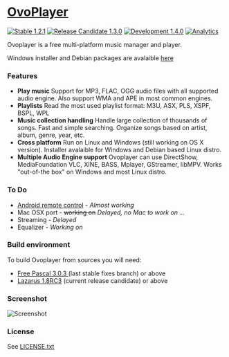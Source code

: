 
# [OvoPlayer](http://ovoplayer.altervista.org) 
[![Stable 1.2.1](https://img.shields.io/badge/stable-1.2.1-green.svg?style=flat)](https://sourceforge.net/projects/ovoplayer/files/1.2.1/)
[![Release Candidate 1.3.0](https://img.shields.io/badge/release_candidate-1.3.0-yellow.svg?style=flat)](https://sourceforge.net/projects/ovoplayer/files/1.3.0/)
[![Development 1.4.0](https://img.shields.io/badge/development-1.4.0-red.svg?style=flat)](https://sourceforge.net/projects/ovoplayer/files/1.4.0/)
[![Analytics](https://ga-beacon.appspot.com/UA-72189324-1/ovoplayer/readme?flat)](https://github.com/varianus/ovoplayer/)

Ovoplayer is a free multi-platform music manager and player.

Windows installer and Debian packages are avalaible [here](http://ovoplayer.altervista.org/downloads)

### Features
*   **Play music**
    	    Support for MP3, FLAC, OGG audio files with all supported audio engine. Also support WMA and APE in most common engines.
*   **Playlists**
    	    Read the most used playlist format: M3U, ASX, PLS, XSPF, BSPL, WPL </div>
*   **Music collection handling**
      	    Handle large collection of thousands of songs. Fast and simple searching. Organize songs based on artist, album, genre, year, etc.
*   **Cross platform**
    	 Run on Linux and Windows (still working on OS X version). Installer avalaible for Windows and Debian based Linux distro.
*   **Multiple Audio Engine support**
Ovoplayer can use DirectShow, MediaFoundation VLC, XINE, BASS, Mplayer, GStreamer, libMPV.  Works "out-of-the box" on Windows and most Linux distro.

### To Do
  * [Android remote control](https://github.com/varianus/ovoplayer-remote) - *Almost working*
  * Mac OSX port - ~~working on~~ *Delayed, no Mac to work on …*
  * Streaming - *Delayed*
  * Equalizer - *Working on*

### Build environment
To build Ovoplayer from sources you will need:

*  [Free Pascal 3.0.3 ](http://www.freepascal.org)(last stable fixes branch) or above
*  [Lazarus 1.8RC3](http://www.lazarus.freepascal.org) (current release candidate) or above

### Screenshot
![Screenshot](http://ovoplayer.altervista.org/images/OVOPlayer_scrn1.png)

### License
See [LICENSE.txt](https://github.com/varianus/ovoplayer/blob/master/LICENSE.txt)